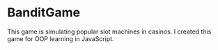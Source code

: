 # BanditGame
This game is simulating popular slot machines in casinos.
I created this game for OOP  learning in JavaScript.
